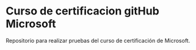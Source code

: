 # Curso de certificacion gitHub Microsoft

Repositorio para realizar pruebas del curso de certificación de Microsoft.
